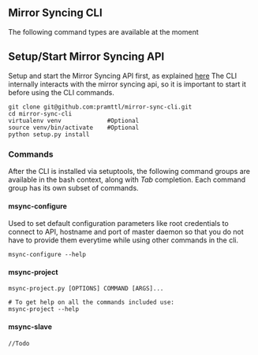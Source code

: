 ## Mirror Syncing CLI

The following command types are available at the moment

## Setup/Start Mirror Syncing API

Setup and start the Mirror Syncing API first, as explained [here](https://github.com/pramttl/mirror-sync-api)
The CLI internally interacts with the mirror syncing api, so it is important to
start it before using the CLI commands.

    git clone git@github.com:pramttl/mirror-sync-cli.git
    cd mirror-sync-cli
    virtualenv venv             #Optional
    source venv/bin/activate    #Optional
    python setup.py install


### Commands

After the CLI is installed via setuptools, the following command groups are available
in the bash context, along with *Tab* completion. Each command group has its own subset
of commands.

#### msync-configure

Used to set default configuration parameters like root credentials to connect to API,
hostname and port of master daemon so that you do not have to provide them everytime
while using other commands in the cli.

    msync-configure --help

#### msync-project

    msync-project.py [OPTIONS] COMMAND [ARGS]...

    # To get help on all the commands included use:
    msync-project --help

#### msync-slave

    //Todo

